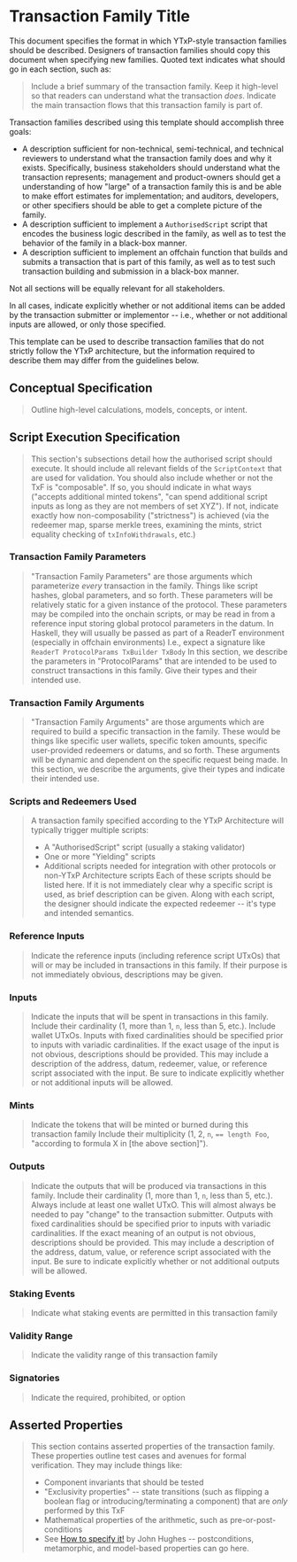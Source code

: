 # Transaction Family Title

This document specifies the format in which YTxP-style transaction families should be described.
Designers of transaction families should copy this document when specifying new families.
Quoted text indicates what should go in each section, such as:

> Include a brief summary of the transaction family.
> Keep it high-level so that readers can understand what the transaction _does_.
> Indicate the main transaction flows that this transaction family is part of.

Transaction families described using this template should accomplish three goals:

- A description sufficient for non-technical, semi-technical, and technical reviewers to understand what the transaction family does and why it exists.
  Specifically, business stakeholders should understand what the transaction represents; management and product-owners should get a understanding of how "large" of a transaction family this is and be able to make effort estimates for implementation; and auditors, developers, or other specifiers should be able to get a complete picture of the family.
- A description sufficient to implement a `AuthorisedScript` script that encodes the business logic described in the family, as well as to test the behavior of the family in a black-box manner.
- A description sufficient to implement an offchain function that builds and submits a transaction that is part of this family, as well as to test such transaction building and submission in a black-box manner.

Not all sections will be equally relevant for all stakeholders.

In all cases, indicate explicitly whether or not additional items can be added by the transaction submitter or implementor -- i.e., whether or not additional inputs are allowed, or only those specified.

This template can be used to describe transaction families that do not strictly follow the YTxP architecture, but the information required to describe them may differ from the guidelines below.

## Conceptual Specification

> Outline high-level calculations, models, concepts, or intent.

## Script Execution Specification

> This section's subsections detail how the authorised script should execute.
> It should include all relevant fields of the `ScriptContext` that are used for validation.
> You should also include whether or not the TxF is "composable".
> If so, you should indicate in what ways ("accepts additional minted tokens", "can spend additional script inputs as long as they are not members of set XYZ").
> If not, indicate exactly how non-composability ("strictness") is achieved (via the redeemer map, sparse merkle trees, examining the mints, strict equality checking of `txInfoWithdrawals`, etc.)

### Transaction Family Parameters

> "Transaction Family Parameters" are those arguments which parameterize _every_ transaction in the family.
> Things like script hashes, global parameters, and so forth.
> These parameters will be relatively static for a given instance of the protocol.
> These parameters may be compiled into the onchain scripts, or may be read in from a reference input storing global protocol parameters in the datum.
> In Haskell, they will usually be passed as part of a ReaderT environment (especially in offchain environments)
> I.e., expect a signature like
> `ReaderT ProtocolParams TxBuilder TxBody`
> In this section, we describe the parameters in "ProtocolParams" that are intended to be used to construct transactions in this family.
> Give their types and their intended use.

### Transaction Family Arguments

> "Transaction Family Arguments" are those arguments which are required to build a specific transaction in the family.
> These would be things like specific user wallets, specific token amounts, specific user-provided redeemers or datums, and so forth.
> These arguments will be dynamic and dependent on the specific request being made.
> In this section, we describe the arguments, give their types and indicate their intended use.

### Scripts and Redeemers Used

> A transaction family specified according to the YTxP Architecture will typically trigger multiple scripts:
>
> - A "AuthorisedScript" script (usually a staking validator)
> - One or more "Yielding" scripts
> - Additional scripts needed for integration with other protocols or non-YTxP Architecture scripts
> Each of these scripts should be listed here.
> If it is not immediately clear why a specific script is used, as brief description can be given.
> Along with each script, the designer should indicate the expected redeemer -- it's type and intended semantics.

### Reference Inputs

> Indicate the reference inputs (including reference script UTxOs) that will or may be included in transactions in this family.
> If their purpose is not immediately obvious, descriptions may be given.

### Inputs

> Indicate the inputs that will be spent in transactions in this family.
> Include their cardinality (1, more than 1, `n`, less than 5, etc.).
> Include wallet UTxOs.
> Inputs with fixed cardinalities should be specified prior to inputs with variadic cardinalities.
> If the exact usage of the input is not obvious, descriptions should be provided.
> This may include a description of the address, datum, redeemer, value, or reference script associated with the input.
> Be sure to indicate explicitly whether or not additional inputs will be allowed.

### Mints

> Indicate the tokens that will be minted or burned during this transaction family
> Include their multiplicity (1, 2, `n`, `== length Foo`, "according to formula X in [the above section]").

### Outputs

> Indicate the outputs that will be produced via transactions in this family.
> Include their cardinality (1, more than 1, `n`, less than 5, etc.).
> Always include at least one wallet UTxO.
> This will almost always be needed to pay "change" to the transaction submitter.
> Outputs with fixed cardinalities should be specified prior to inputs with variadic cardinalities.
> If the exact meaning of an output is not obvious, descriptions should be provided.
> This may include a description of the address, datum, value, or reference script associated with the input.
> Be sure to indicate explicitly whether or not additional outputs will be allowed.

### Staking Events

> Indicate what staking events are permitted in this transaction family

### Validity Range

> Indicate the validity range of this transaction family

### Signatories

> Indicate the required, prohibited, or option

## Asserted Properties

> This section contains asserted properties of the transaction family.
> These properties outline test cases and avenues for formal verification.
> They may include things like:
>
> - Component invariants that should be tested
> - "Exclusivity properties" -- state transitions (such as flipping a boolean flag or introducing/terminating a component) that are _only_ performed by this TxF
> - Mathematical properties of the arithmetic, such as pre-or-post-conditions
> - See [How to specify it!](https://research.chalmers.se/publication/517894/file/517894_Fulltext.pdf) by John Hughes -- postconditions, metamorphic, and model-based properties can go here.
